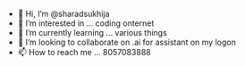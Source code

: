 - 👋 Hi, I’m @sharadsukhija
- 👀 I’m interested in ... coding onternet
- 🌱 I’m currently learning ... various things
- 💞️ I’m looking to collaborate on .ai for assistant on my logon
- 📫 How to reach me ...
8057083888
<!---
sharadsukhija/sharadsukhija is a ✨ special ✨ repository because its `README.md` (this file) appears on your GitHub profile.
You can click the Preview link to take a look at your changes.
--->
